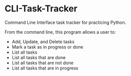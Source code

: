 # CLI-Task-Tracker

Command Line Interface task tracker for practicing Python.

From the command line, this program allows a user to:

- Add, Update, and Delete tasks
- Mark a task as in progress or done
- List all tasks
- List all tasks that are done
- List all tasks that are not done
- List all tasks that are in progress
